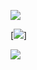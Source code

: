 ![](https://github-readme-stats.vercel.app/api?username=priscillascu&theme=dark)

[![](https://img.shields.io/badge/Linux-Ubuntu-FFFF)]

![](https://img.shields.io/badge/-Nintendo%20Switch-e60012?style=flat-square&logo=nintendo%20switch&logoColor=ffffff)
<!--
**priscillascu/priscillascu** is a ✨ _special_ ✨ repository because its `README.md` (this file) appears on your GitHub profile.

Here are some ideas to get you started:

- 🔭 I’m currently working on ...
- 🌱 I’m currently learning ...
- 👯 I’m looking to collaborate on ...
- 🤔 I’m looking for help with ...
- 💬 Ask me about ...
- 📫 How to reach me: ...
- 😄 Pronouns: ...
- ⚡ Fun fact: ...
-->
